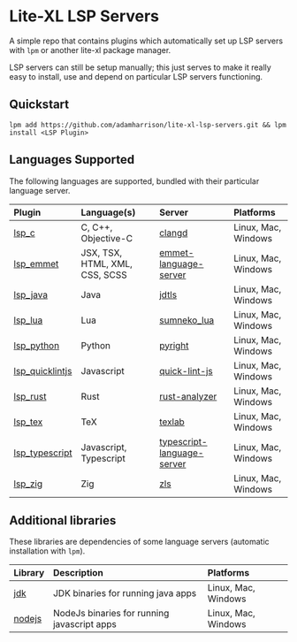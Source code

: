 # Lite-XL LSP Servers

A simple repo that contains plugins which automatically set up LSP servers with `lpm` or another
lite-xl package manager.

LSP servers can still be setup manually; this just serves to make it really easy to install, use
and depend on particular LSP servers functioning.

## Quickstart

```
lpm add https://github.com/adamharrison/lite-xl-lsp-servers.git && lpm install <LSP Plugin>
```

## Languages Supported

The following languages are supported, bundled with their particular language server.

| Plugin                                                       | Language(s)                    | Server                                                                                                 | Platforms
| :----------------------------------------------------------- | :----------------------------- | :----------------------------------------------------------------------------------------------------- | :------------------
| [lsp_c](/plugins/lsp_c.lua?raw=1)                            | C, C++, Objective-C            | [clangd](https://github.com/clangd/clangd)                                                             | Linux, Mac, Windows
| [lsp_emmet](/plugins/lsp_emmet.lua?raw=1)                    | JSX, TSX, HTML, XML, CSS, SCSS | [emmet-language-server](https://github.com/olrtg/emmet-language-server)                                | Linux, Mac, Windows
| [lsp_java](/plugins/lsp_java.lua?raw=1)                      | Java                           | [jdtls](https://github.com/eclipse-jdtls/eclipse.jdt.ls)                                               | Linux, Mac, Windows
| [lsp_lua](/plugins/lsp_lua.lua?raw=1)                        | Lua                            | [sumneko_lua](https://github.com/sumneko/lua-language-server)                                          | Linux, Mac, Windows
| [lsp_python](/plugins/lsp_python.lua?raw=1)                  | Python                         | [pyright](https://github.com/Microsoft/pyright)                                                        | Linux, Mac, Windows
| [lsp_quicklintjs](/plugins/lsp_quicklintjs.lua?raw=1)        | Javascript                     | [quick-lint-js](https://quick-lint-js.com/)                                                            | Linux, Mac, Windows
| [lsp_rust](/plugins/lsp_rust.lua?raw=1)                      | Rust                           | [rust-analyzer](https://github.com/rust-lang/rust-analyzer)                                            | Linux, Mac, Windows
| [lsp_tex](/plugins/lsp_tex.lua?raw=1)                        | TeX                            | [texlab](https://github.com/latex-lsp/texlab)                                                          | Linux, Mac, Windows
| [lsp_typescript](/plugins/lsp_typescript.lua?raw=1)          | Javascript, Typescript         | [typescript-language-server](https://github.com/typescript-language-server/typescript-language-server) | Linux, Mac, Windows
| [lsp_zig](/plugins/lsp_zig.lua?raw=1)                        | Zig                            | [zls](https://github.com/zigtools/zls)                                                                 | Linux, Mac, Windows

## Additional libraries

These libraries are dependencies of some language servers (automatic installation with `lpm`).

| Library                                                      | Description                                 | Platforms
| :----------------------------------------------------------- | :------------------------------------------ | :------------------
| [jdk](/libraries/jdk.lua?raw=1)                              | JDK binaries for running java apps          | Linux, Mac, Windows
| [nodejs](/libraries/nodejs.lua?raw=1)                        | NodeJs binaries for running javascript apps | Linux, Mac, Windows
